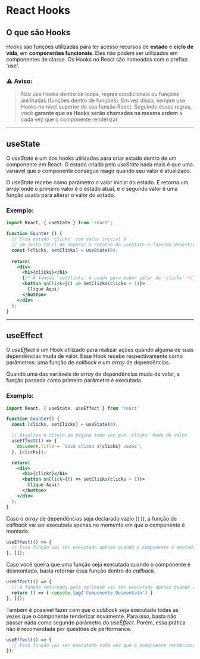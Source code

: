 # React Hooks

## O que são Hooks
Hooks são funções utilizadas para ter acesso recursos de **estado** e **ciclo de vida**, em **componentes funcionais**. Eles não podem ser utilizados em componentes de classe. Os Hooks no React são nomeados com o prefixo 'use'.

### ⚠ Aviso:
> Não use Hooks dentro de loops, regras condicionais ou funções aninhadas (funções dentro de funções). Em vez disso, sempre use Hooks no nível superior de sua função React. Seguindo essas regras, você **garante que os Hooks serão chamados na mesma ordem** a cada vez que o componente renderizar.

---

## useState
O *useState* é um dos hooks utilizados para criar estado dentro de um componente em React. O estado criado pelo *useState* nada mais é que uma variável que o componente consegue reagir quando seu valor é atualizado.

O *useState* recebe como parâmetro o valor inicial do estado. E retorna um *array* onde o primeiro valor é o estado atual, e o segundo valor é uma função usada para alterar o valor do estado.

### Exemplo:
```jsx
import React, { useState } from 'react';

function Counter () {
  // Cria estado 'clicks' com valor inicial 0
  // Um jeito fácil de separar o retorno do useState é fazendo desestruturação de array
  const [clicks, setClicks] = useState(0);
  
  return(
    <div>
      <h1>{clicks}</h1>
      {/* A função 'setClicks' é usada para mudar valor de 'clicks' */}
      <button onClick={() => setClicks(clicks + 1)}>
        Clique Aqui!
      </button>
    </div>
  );
}
```

---

## useEffect
O *useEffect* é um Hook utilizado para realizar ações quando alguma de suas dependências muda de valor. Esse Hook recebe respectivamente como parâmetros: uma função de *callback* e um *array* de dependências.

Quando uma das variáveis do *array* de dependências muda de valor, a função passada como primeiro parâmetro é executada.

### Exemplo:
```jsx
import React, { useState, useEffect } from 'react'

function Counter() {
  const [clicks, setClicks] = useState(0);

  // Atualiza o título da página toda vez que 'clicks' muda de valor
  useEffect(() => {
    document.title = `Você clicou ${clicks} vezes`;
  }, [clicks]);

  return(
    <div>
      <h1>{clicks}</h1>
      <button onClick={() => setClicks(clicks + 1)}>
        Clique Aqui!
      </button>
    </div>
  );
}
```

Caso o *array* de dependências seja declarado vazio (`[]`), a função de *callback* vai ser executada apenas no momento em que o componente é montado.
```jsx
useEffect(() => {
  // Essa função vai ser executada apenas quando o componente é montado
}, []);
```

Caso você queira que uma função seja executada quando o componente é desmontado, basta retornar essa função dentro do *callback*.
```jsx
useEffect(() => {
  // A função returnada pelo callback vai ser executada apenas quando o componente for desmontado
  return () => { console.log('Componente Desmontado') }
}, []);
```

Também é possível fazer com que o *callback* seja executado todas as vezes que o componente renderizar novamente. Para isso, basta não passar nada como segundo parâmetro do *useEffect*. Porém, essa prática não é recomendada por questões de performance.
```jsx
useEffect(() => {
  // Essa função vai ser executada toda vez que o componente renderizar
});
```
